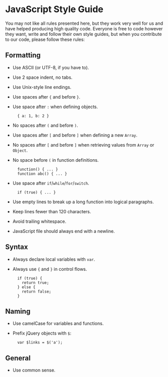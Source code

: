 # JavaScript Style Guide

You may not like all rules presented here, but they work very well for
us and have helped producing high quality code. Everyone is free to
code however they want, write and follow their own style guides, but
when you contribute to our code, please follow these rules:

## Formatting

* Use ASCII (or UTF-8, if you have to).

* Use 2 space indent, no tabs.

* Use Unix-style line endings.

* Use spaces after `{` and before `}`.

* Use space after `:` when defining objects.

        { a: 1, b: 2 }

* No spaces after `(` and before `)`.

* Use spaces after `[` and before `]` when defining a new `Array`.

* No spaces after `[` and before `]` when retrieving values from `Array` or `Object`.

* No space before `(` in function definitions.

        function() { ... }
        function abc() { ... }

* Use space after `if`/`while`/`for`/`switch`.

        if (true) { ... }

* Use empty lines to break up a long function into logical paragraphs.

* Keep lines fewer than 120 characters.

* Avoid trailing whitespace.

* JavaScript file should always end with a newline.

## Syntax

* Always declare local variables with `var`.

* Always use `{` and `}` in control flows.

        if (true) {
          return true;
        } else {
          return false;
        }

## Naming

* Use camelCase for variables and functions.

* Prefix jQuery objects with `$`:

        var $links = $('a');

## General

* Use common sense.
